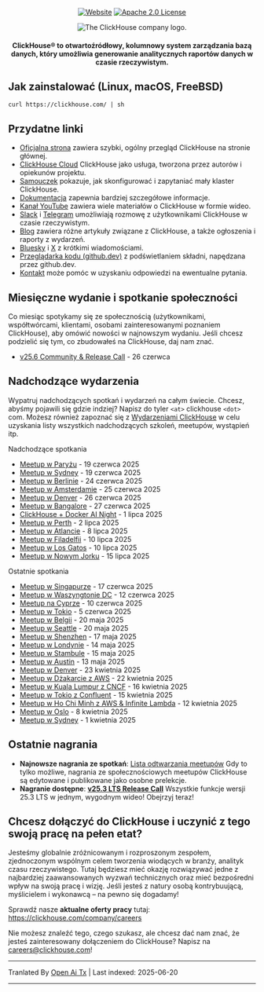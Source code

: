 <div align=center>

[![Website](https://img.shields.io/website?up_message=AVAILABLE&down_message=DOWN&url=https%3A%2F%2Fclickhouse.com&style=for-the-badge)](https://clickhouse.com)
[![Apache 2.0 License](https://img.shields.io/badge/license-Apache%202.0-blueviolet?style=for-the-badge)](https://www.apache.org/licenses/LICENSE-2.0)

<picture align=center>
    <source media="(prefers-color-scheme: dark)" srcset="https://github.com/ClickHouse/clickhouse-docs/assets/9611008/4ef9c104-2d3f-4646-b186-507358d2fe28">
    <source media="(prefers-color-scheme: light)" srcset="https://github.com/ClickHouse/clickhouse-docs/assets/9611008/b001dc7b-5a45-4dcd-9275-e03beb7f9177">
    <img alt="The ClickHouse company logo." src="https://github.com/ClickHouse/clickhouse-docs/assets/9611008/b001dc7b-5a45-4dcd-9275-e03beb7f9177">
</picture>

<h4>ClickHouse® to otwartoźródłowy, kolumnowy system zarządzania bazą danych, który umożliwia generowanie analitycznych raportów danych w czasie rzeczywistym.</h4>

</div>

## Jak zainstalować (Linux, macOS, FreeBSD)

```
curl https://clickhouse.com/ | sh
```

## Przydatne linki

* [Oficjalna strona](https://clickhouse.com/) zawiera szybki, ogólny przegląd ClickHouse na stronie głównej.
* [ClickHouse Cloud](https://clickhouse.cloud) ClickHouse jako usługa, tworzona przez autorów i opiekunów projektu.
* [Samouczek](https://clickhouse.com/docs/getting_started/tutorial/) pokazuje, jak skonfigurować i zapytaniać mały klaster ClickHouse.
* [Dokumentacja](https://clickhouse.com/docs/) zapewnia bardziej szczegółowe informacje.
* [Kanał YouTube](https://www.youtube.com/c/ClickHouseDB) zawiera wiele materiałów o ClickHouse w formie wideo.
* [Slack](https://clickhouse.com/slack) i [Telegram](https://telegram.me/clickhouse_en) umożliwiają rozmowę z użytkownikami ClickHouse w czasie rzeczywistym.
* [Blog](https://clickhouse.com/blog/) zawiera różne artykuły związane z ClickHouse, a także ogłoszenia i raporty z wydarzeń.
* [Bluesky](https://bsky.app/profile/clickhouse.com) i [X](https://x.com/ClickHouseDB) z krótkimi wiadomościami.
* [Przeglądarka kodu (github.dev)](https://github.dev/ClickHouse/ClickHouse) z podświetlaniem składni, napędzana przez github.dev.
* [Kontakt](https://clickhouse.com/company/contact) może pomóc w uzyskaniu odpowiedzi na ewentualne pytania.

## Miesięczne wydanie i spotkanie społeczności

Co miesiąc spotykamy się ze społecznością (użytkownikami, współtwórcami, klientami, osobami zainteresowanymi poznaniem ClickHouse), aby omówić nowości w najnowszym wydaniu.
Jeśli chcesz podzielić się tym, co zbudowałeś na ClickHouse, daj nam znać.

* [v25.6 Community & Release Call](https://clickhouse.com/company/events/v25-6-community-release-call) - 26 czerwca

## Nadchodzące wydarzenia

Wypatruj nadchodzących spotkań i wydarzeń na całym świecie.
Chcesz, abyśmy pojawili się gdzie indziej?
Napisz do tyler `<at>` clickhouse `<dot>` com.
Możesz również zapoznać się z [Wydarzeniami ClickHouse](https://clickhouse.com/company/news-events) w celu uzyskania listy wszystkich nadchodzących szkoleń, meetupów, wystąpień itp.

Nadchodzące spotkania
* [Meetup w Paryżu](https://www.meetup.com/clickhouse-france-user-group/events/308053030/) - 19 czerwca 2025
* [Meetup w Sydney](https://www.meetup.com/clickhouse-australia-user-group/events/308248552/) - 19 czerwca 2025
* [Meetup w Berlinie](https://www.meetup.com/clickhouse-berlin-user-group/events/307866586/) - 24 czerwca 2025
* [Meetup w Amsterdamie](https://www.meetup.com/clickhouse-netherlands-user-group/events/308053051/) - 25 czerwca 2025
* [Meetup w Denver](https://lu.ma/j7qm8o6i) - 26 czerwca 2025
* [Meetup w Bangalore](https://www.meetup.com/clickhouse-bangalore-user-group/events/308323519/) - 27 czerwca 2025
* [ClickHouse + Docker AI Night](https://lu.ma/g9nhgnlh) - 1 lipca 2025
* [Meetup w Perth](https://www.meetup.com/clickhouse-perth-user-group/events/308421971/) - 2 lipca 2025
* [Meetup w Atlancie](https://www.meetup.com/clickhouse-atlanta-meetup-group/events/307627590/) - 8 lipca 2025
* [Meetup w Filadelfii](https://www.meetup.com/clickhouse-philadelphia-user-group/events/308333554/) - 10 lipca 2025
* [Meetup w Los Gatos](https://www.meetup.com/clickhouse-silicon-valley-meetup-group/events/308546075) - 10 lipca 2025
* [Meetup w Nowym Jorku](https://www.meetup.com/clickhouse-new-york-user-group/events/307627675/) - 15 lipca 2025


Ostatnie spotkania
* [Meetup w Singapurze](https://www.meetup.com/clickhouse-cyprus-user-group/events/307819236) - 17 czerwca 2025
* [Meetup w Waszyngtonie DC](https://www.meetup.com/clickhouse-dc-user-group/events/307622954/) - 12 czerwca 2025
* [Meetup na Cyprze](https://www.meetup.com/clickhouse-cyprus-user-group/events/307819236) - 10 czerwca 2025
* [Meetup w Tokio](https://www.meetup.com/clickhouse-tokyo-user-group/events/307689645/) - 5 czerwca 2025
* [Meetup w Belgii](https://www.meetup.com/clickhouse-belgium-user-group/events/307818346/) - 20 maja 2025
* [Meetup w Seattle](https://www.meetup.com/clickhouse-seattle-user-group/events/307622716/) - 20 maja 2025
* [Meetup w Shenzhen](https://www.huodongxing.com/event/7803892350511) - 17 maja 2025
* [Meetup w Londynie](https://www.meetup.com/clickhouse-london-user-group/events/306047172/) - 14 maja 2025
* [Meetup w Stambule](https://www.meetup.com/clickhouse-turkiye-meetup-group/events/306978337/) - 15 maja 2025
* [Meetup w Austin](https://www.meetup.com/clickhouse-austin-user-group/events/307289908) - 13 maja 2025
* [Meetup w Denver](https://www.meetup.com/clickhouse-denver-user-group/events/306934991/) - 23 kwietnia 2025
* [Meetup w Dżakarcie z AWS](https://www.meetup.com/clickhouse-indonesia-user-group/events/306973747/) - 22 kwietnia 2025
* [Meetup w Kuala Lumpur z CNCF](https://www.meetup.com/clickhouse-malaysia-meetup-group/events/306697678/) - 16 kwietnia 2025
* [Meetup w Tokio z Confluent](https://www.meetup.com/clickhouse-tokyo-user-group/events/306832118/) - 15 kwietnia 2025
* [Meetup w Ho Chi Minh z AWS & Infinite Lambda](https://www.meetup.com/clickhouse-vietnam-meetup-group/events/306810105/) - 12 kwietnia 2025
* [Meetup w Oslo](https://www.meetup.com/open-source-real-time-data-warehouse-real-time-analytics/events/306414327/) - 8 kwietnia 2025
* [Meetup w Sydney](https://www.meetup.com/clickhouse-australia-user-group/events/306549810/) - 1 kwietnia 2025





## Ostatnie nagrania

* **Najnowsze nagrania ze spotkań**: [Lista odtwarzania meetupów](https://www.youtube.com/playlist?list=PL0Z2YDlm0b3iNDUzpY1S3L_iV4nARda_U) Gdy to tylko możliwe, nagrania ze społecznościowych meetupów ClickHouse są edytowane i publikowane jako osobne prelekcje.
* **Nagranie dostępne**: [**v25.3 LTS Release Call**](https://www.youtube.com/watch?v=iCKEzp0_Z2Q) Wszystkie funkcje wersji 25.3 LTS w jednym, wygodnym wideo! Obejrzyj teraz!

 ## Chcesz dołączyć do ClickHouse i uczynić z tego swoją pracę na pełen etat?

Jesteśmy globalnie zróżnicowanym i rozproszonym zespołem, zjednoczonym wspólnym celem tworzenia wiodących w branży, analityk czasu rzeczywistego.
Tutaj będziesz mieć okazję rozwiązywać jedne z najbardziej zaawansowanych wyzwań technicznych oraz mieć bezpośredni wpływ na swoją pracę i wizję.
Jeśli jesteś z natury osobą kontrybuującą, myślicielem i wykonawcą – na pewno się dogadamy!

Sprawdź nasze **aktualne oferty pracy** tutaj: https://clickhouse.com/company/careers

Nie możesz znaleźć tego, czego szukasz, ale chcesz dać nam znać, że jesteś zainteresowany dołączeniem do ClickHouse?
Napisz na careers@clickhouse.com!


---

Tranlated By [Open Ai Tx](https://github.com/OpenAiTx/OpenAiTx) | Last indexed: 2025-06-20

---